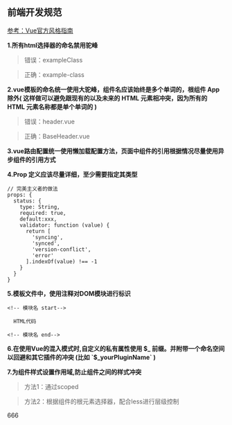 ## 前端开发规范 ##

[参考：Vue官方风格指南](https://cn.vuejs.org/v2/style-guide/#%E8%A7%84%E5%88%99%E5%BD%92%E7%B1%BB)

**1.所有html选择器的命名禁用驼峰**

>错误：exampleClass

>正确：example-class


**2.vue模板的命名统一使用大驼峰，组件名应该始终是多个单词的，根组件 App 除外( 这样做可以避免跟现有的以及未来的 HTML 元素相冲突，因为所有的 HTML 元素名称都是单个单词的 )**

>错误：header.vue

>正确：BaseHeader.vue

**3.vue路由配置统一使用懒加载配置方法，页面中组件的引用根据情况尽量使用异步组件的引用方式**

**4.Prop 定义应该尽量详细，至少需要指定其类型**

	// 完美主义者的做法
	props: {
	  status: {
	    type: String,
	    required: true,
		default:xxx,
	    validator: function (value) {
	      return [
	        'syncing',
	        'synced',
	        'version-conflict',
	        'error'
	      ].indexOf(value) !== -1
	    }
	  }
	}

**5.模板文件中，使用注释对DOM模块进行标识**

	<!-- 模块名 start-->

	  HTML代码

	<!-- 模块名 end-->

**6.在使用Vue的混入模式时,自定义的私有属性使用 $_ 前缀。并附带一个命名空间以回避和其它插件的冲突 (比如 `$_yourPluginName` )**


**7.为组件样式设置作用域,防止组件之间的样式冲突**

> 方法1：通过scoped

> 方法2：根据组件的根元素选择器，配合less进行层级控制


666